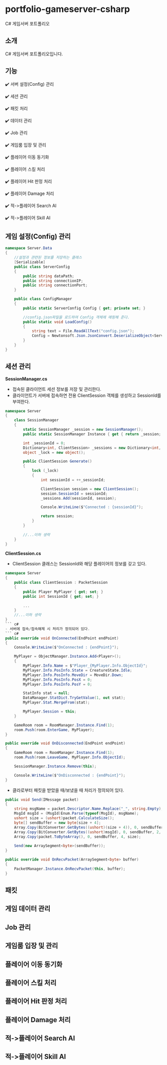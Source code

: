 # portfolio-gameserver-csharp
C# 게임서버 포트폴리오

## 소개
C# 게임서버 포트폴리오입니다.

## 기능
:heavy_check_mark: 서버 설정(Config) 관리


:heavy_check_mark: 세션 관리


:heavy_check_mark: 패킷 처리


:heavy_check_mark: 데이터 관리


:heavy_check_mark: Job 관리


:heavy_check_mark: 게임룸 입장 및 관리


:heavy_check_mark: 플레이어 이동 동기화


:heavy_check_mark: 플레이어 스킬 처리


:heavy_check_mark: 플레이어 Hit 판정 처리


:heavy_check_mark: 플레이어 Damage 처리


:heavy_check_mark: 적->플레이어 Search AI


:heavy_check_mark: 적->플레이어 Skill AI

## 게임 설정(Config) 관리
``` c#
namespace Server.Data
{
	//설정과 관련된 정보를 저장하는 클래스
	[Serializable]
	public class ServerConfig
	{
		public string dataPath;
		public string connectionIP;
		public string connectionPort;
	}

	public class ConfigManager
	{
		public static ServerConfig Config { get; private set; }

		//config.json파일을 로드하여 Config 객체에 매핑해 준다.
		public static void LoadConfig()
		{
			string text = File.ReadAllText("config.json");
			Config = Newtonsoft.Json.JsonConvert.DeserializeObject<ServerConfig>(text);
		}
	}
}
```
## 세션 관리
**SessionManager.cs**
- 접속된 클라이언트 세션 정보를 저장 및 관리한다.
- 클라이언트가 서버에 접속하연 전용 ClientSession 객체를 생성하고 SessionId를 부여한다.
``` c#
namespace Server
{
	class SessionManager
	{
		static SessionManager _session = new SessionManager();
		public static SessionManager Instance { get { return _session; } }

		int _sessionId = 0;
		Dictionary<int, ClientSession> _sessions = new Dictionary<int, ClientSession>();
		object _lock = new object();

		public ClientSession Generate()
		{
			lock (_lock)
			{
				int sessionId = ++_sessionId;

				ClientSession session = new ClientSession();
				session.SessionId = sessionId;
				_sessions.Add(sessionId, session);

				Console.WriteLine($"Connected : {sessionId}");

				return session;
			}
		}
		
		//...이하 생략
	}
}
```
**ClientSession.cs**
- ClientSession 클래스는 SessionId와 해당 플레이어의 정보를 갖고 있다.
``` c#
namespace Server
{	
	public class ClientSession : PacketSession
	{
		public Player MyPlayer { get; set; }
		public int SessionId { get; set; }
	
		...
	}
	//...이하 생략
}
``` c#
- 서버에 접속/접속해제 시 처리가 정의되어 있다.
``` c#
public override void OnConnected(EndPoint endPoint)
{
	Console.WriteLine($"OnConnected : {endPoint}");

	MyPlayer = ObjectManager.Instance.Add<Player>();
	{
		MyPlayer.Info.Name = $"Player_{MyPlayer.Info.ObjectId}";
		MyPlayer.Info.PosInfo.State = CreatureState.Idle;
		MyPlayer.Info.PosInfo.MoveDir = MoveDir.Down;
		MyPlayer.Info.PosInfo.PosX = 0;
		MyPlayer.Info.PosInfo.PosY = 0;

		StatInfo stat = null;
		DataManager.StatDict.TryGetValue(1, out stat);
		MyPlayer.Stat.MergeFrom(stat);

		MyPlayer.Session = this;
	}

	GameRoom room = RoomManager.Instance.Find(1);
	room.Push(room.EnterGame, MyPlayer);
}

public override void OnDisconnected(EndPoint endPoint)
{
	GameRoom room = RoomManager.Instance.Find(1);
	room.Push(room.LeaveGame, MyPlayer.Info.ObjectId);

	SessionManager.Instance.Remove(this);

	Console.WriteLine($"OnDisconnected : {endPoint}");
}
```
- 클라로부터 패킷을 받았을 때/보냈을 때 처리가 정의되어 있다. 
``` c#
public void Send(IMessage packet)
{
	string msgName = packet.Descriptor.Name.Replace("_", string.Empty);
	MsgId msgId = (MsgId)Enum.Parse(typeof(MsgId), msgName);
	ushort size = (ushort)packet.CalculateSize();
	byte[] sendBuffer = new byte[size + 4];
	Array.Copy(BitConverter.GetBytes((ushort)(size + 4)), 0, sendBuffer, 0, sizeof(ushort)); //버퍼 사이즈 값 추가
	Array.Copy(BitConverter.GetBytes((ushort)msgId), 0, sendBuffer, 2, sizeof(ushort)); //msgId 값 추가
	Array.Copy(packet.ToByteArray(), 0, sendBuffer, 4, size);
	
	Send(new ArraySegment<byte>(sendBuffer));
}

public override void OnRecvPacket(ArraySegment<byte> buffer)
{
	PacketManager.Instance.OnRecvPacket(this, buffer);
}
```
## 패킷 
## 게임 데이터 관리
## Job 관리
## 게임룸 입장 및 관리
## 플레이어 이동 동기화
## 플레이어 스킬 처리
## 플레이어 Hit 판정 처리
## 플레이어 Damage 처리
## 적->플레이어 Search AI
## 적->플레이어 Skill AI
